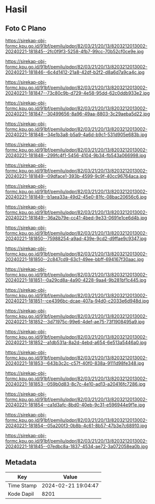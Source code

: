 # Hasil

## Foto C Plano

https://sirekap-obj-formc.kpu.go.id/91bf/pemilu/pdpr/82/03/21/20/13/8203212013002-20240221-181845--2fc0f9f3-5258-4fb7-99cc-70b52cf0ce9e.jpg

https://sirekap-obj-formc.kpu.go.id/91bf/pemilu/pdpr/82/03/21/20/13/8203212013002-20240221-181846--6c4d1412-21a8-42df-b2f2-d8a6d7a9ca4c.jpg

https://sirekap-obj-formc.kpu.go.id/91bf/pemilu/pdpr/82/03/21/20/13/8203212013002-20240221-181847--73c80c9b-d729-4e58-95dd-62c0ddb933e2.jpg

https://sirekap-obj-formc.kpu.go.id/91bf/pemilu/pdpr/82/03/21/20/13/8203212013002-20240221-181847--30499656-8a96-49aa-8803-3c29aeba5d22.jpg

https://sirekap-obj-formc.kpu.go.id/91bf/pemilu/pdpr/82/03/21/20/13/8203212013002-20240221-181848--34e1b3a8-b5a9-4a6d-b9c1-531d905e683b.jpg

https://sirekap-obj-formc.kpu.go.id/91bf/pemilu/pdpr/82/03/21/20/13/8203212013002-20240221-181848--299fc4f1-5456-4104-9b34-fb543a066998.jpg

https://sirekap-obj-formc.kpu.go.id/91bf/pemilu/pdpr/82/03/21/20/13/8203212013002-20240221-181849--09dface1-393b-4599-9c9f-40cc96764aca.jpg

https://sirekap-obj-formc.kpu.go.id/91bf/pemilu/pdpr/82/03/21/20/13/8203212013002-20240221-181849--b1aea33a-49d2-45e0-81fc-08bac20656c6.jpg

https://sirekap-obj-formc.kpu.go.id/91bf/pemilu/pdpr/82/03/21/20/13/8203212013002-20240221-181849--36a2b79e-cc41-4bed-9e33-0691e1ce6d4b.jpg

https://sirekap-obj-formc.kpu.go.id/91bf/pemilu/pdpr/82/03/21/20/13/8203212013002-20240221-181850--75988254-a9ad-439e-9cd2-d9ffae9c9347.jpg

https://sirekap-obj-formc.kpu.go.id/91bf/pemilu/pdpr/82/03/21/20/13/8203212013002-20240221-181850--2c847cd9-63c1-49ee-bbff-694167f30aac.jpg

https://sirekap-obj-formc.kpu.go.id/91bf/pemilu/pdpr/82/03/21/20/13/8203212013002-20240221-181851--0a29cd8a-4a90-4228-9aa4-9b281bf1c445.jpg

https://sirekap-obj-formc.kpu.go.id/91bf/pemilu/pdpr/82/03/21/20/13/8203212013002-20240221-181851--ce4396bc-dcae-407a-94d0-c2033e6d948d.jpg

https://sirekap-obj-formc.kpu.go.id/91bf/pemilu/pdpr/82/03/21/20/13/8203212013002-20240221-181852--3d71975c-99e6-4def-ae75-73f1908495a9.jpg

https://sirekap-obj-formc.kpu.go.id/91bf/pemilu/pdpr/82/03/21/20/13/8203212013002-20240221-181852--a1db531a-8a2d-4ebd-a654-6e513a5446a0.jpg

https://sirekap-obj-formc.kpu.go.id/91bf/pemilu/pdpr/82/03/21/20/13/8203212013002-20240221-181853--643b3c2c-c57f-40f0-838a-9111d98fe348.jpg

https://sirekap-obj-formc.kpu.go.id/91bf/pemilu/pdpr/82/03/21/20/13/8203212013002-20240221-181853--059b0d83-8c7c-4e10-ad13-a20416fc7286.jpg

https://sirekap-obj-formc.kpu.go.id/91bf/pemilu/pdpr/82/03/21/20/13/8203212013002-20240221-181854--ca1d3afc-8bd0-40eb-9c31-e596944e9f1e.jpg

https://sirekap-obj-formc.kpu.go.id/91bf/pemilu/pdpr/82/03/21/20/13/8203212013002-20240221-181854--05a200f3-0b8b-4c61-8b57-47b3e7c68910.jpg

https://sirekap-obj-formc.kpu.go.id/91bf/pemilu/pdpr/82/03/21/20/13/8203212013002-20240221-181845--07edbc8a-1837-4534-ae72-3a072058ea0b.jpg


## Metadata

| Key        | Value               |
| ---------- | ------------------- |
| Time Stamp | 2024-02-21 19:04:47 |
| Kode Dapil | 8201                |



